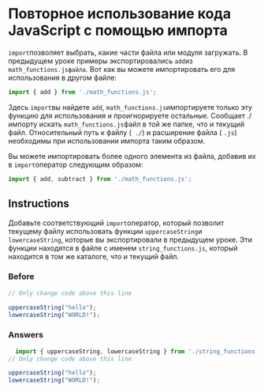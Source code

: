 # Повторное использование кода JavaScript с помощью импорта
`import`позволяет выбрать, какие части файла или модуля загружать. В предыдущем уроке примеры экспортировались `add`из `math_functions.jsфайла`. Вот как вы можете импортировать его для использования в другом файле:
```javascript
import { add } from './math_functions.js';
```
Здесь `import`вы найдете `add`, `math_functions.js`импортируете только эту функцию для использования и проигнорируете остальные. Сообщает ./импорту искать `math_functions.js`файл в той же папке, что и текущий файл. Относительный путь к файлу (` ./`) и расширение файла ( `.js`) необходимы при использовании импорта таким образом.

Вы можете импортировать более одного элемента из файла, добавив их в `import`оператор следующим образом:
```javascript
import { add, subtract } from './math_functions.js';
```
## Instructions
Добавьте соответствующий `import`оператор, который позволит текущему файлу использовать функции `uppercaseString`и `lowercaseString`, которые вы экспортировали в предыдущем уроке. Эти функции находятся в файле с именем `string_functions.js`, который находится в том же каталоге, что и текущий файл.

  ### Before
  ```javascript
// Only change code above this line

uppercaseString("hello");
lowercaseString("WORLD!");

```
### Answers
```javascript
  import { uppercaseString, lowercaseString } from './string_functions.js';
// Only change code above this line

uppercaseString("hello");
lowercaseString("WORLD!");
```
